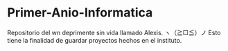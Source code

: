 # Primer-Anio-Informatica
Repositorio del wn deprimente sin vida llamado Alexis.
ヽ（≧□≦）ノ
Esto tiene la finalidad de guardar proyectos hechos en el instituto.

